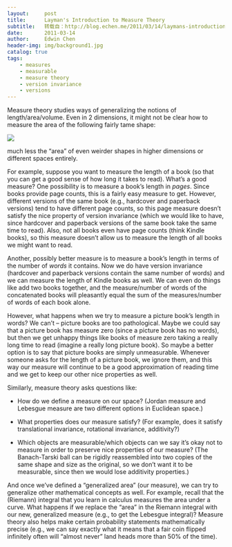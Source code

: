 ```yaml
---
layout:     post
title:      Layman's Introduction to Measure Theory
subtitle:   转载自：http://blog.echen.me/2011/03/14/laymans-introduction-to-measure-theory/
date:       2011-03-14
author:     Edwin Chen
header-img: img/background1.jpg
catalog: true
tags:
    - measures
    - measurable
    - measure theory
    - version invariance
    - versions
---
```


Measure theory studies ways of generalizing the notions of length/area/volume. Even in 2 dimensions, it might not be clear how to measure the area of the following fairly tame shape:

![](http://d2o7bfz2il9cb7.cloudfront.net/main-qimg-809c3bdb18539dfa2917ee766a0a6159)


much less the “area” of even weirder shapes in higher dimensions or different spaces entirely.

For example, suppose you want to measure the length of a book (so that you can get a good sense of how long it takes to read). What’s a good measure? One possibility is to measure a book’s length in *pages*. Since books provide page counts, this is a fairly easy measure to get. However, different versions of the same book (e.g., hardcover and paperback versions) tend to have different page counts, so this page measure doesn’t satisfy the nice property of version invariance (which we would like to have, since hardcover and paperback versions of the same book take the same time to read). Also, not all books even have page counts (think Kindle books), so this measure doesn’t allow us to measure the length of all books we might want to read.

Another, possibly better measure is to measure a book’s length in terms of the number of *words* it contains. Now we do have version invariance (hardcover and paperback versions contain the same number of words) and we can measure the length of Kindle books as well. We can even do things like add two books together, and the measure/number of words of the concatenated books will pleasantly equal the sum of the measures/number of words of each book alone.

However, what happens when we try to measure a picture book’s length in words? We can’t – picture books are too pathological. Maybe we could say that a picture book has measure zero (since a picture book has no words), but then we get unhappy things like books of measure zero taking a really long time to read (imagine a really long picture book). So maybe a better option is to say that picture books are simply unmeasurable. Whenever someone asks for the length of a picture book, we ignore them, and this way our measure will continue to be a good approximation of reading time and we get to keep our other nice properties as well.

Similarly, measure theory asks questions like:

- How do we define a measure on our space? (Jordan measure and Lebesgue measure are two different options in Euclidean space.)

- What properties does our measure satisfy? (For example, does it satisfy translational invariance, rotational invariance, additivity?)

- Which objects are measurable/which objects can we say it’s okay not to measure in order to preserve nice properties of our measure? (The Banach-Tarski ball can be rigidly reassembled into two copies of the same shape and size as the original, so we don’t want it to be measurable, since then we would lose additivity properties.)


And once we’ve defined a “generalized area” (our measure), we can try to generalize other mathematical concepts as well. For example, recall that the (Riemann) integral that you learn in calculus measures the area under a curve. What happens if we replace the “area” in the Riemann integral with our new, generalized measure (e.g., to get the Lebesgue integral)? Measure theory also helps make certain probability statements mathematically precise (e.g., we can say exactly what it means that a fair coin flipped infinitely often will “almost never” land heads more than 50% of the time).

